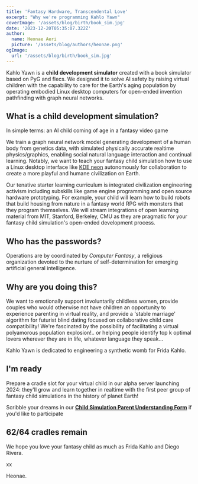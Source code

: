 ```yaml
---
title: 'Fantasy Hardware, Transcendental Love'
excerpt: "Why we're programming Kahlo Yawn"
coverImage: '/assets/blog/birth/book_sim.jpg'
date: '2023-12-20T05:35:07.322Z'
author:
  name: Heonae Aeri
  picture: '/assets/blog/authors/heonae.png'
ogImage:
  url: '/assets/blog/birth/book_sim.jpg'
---
```

Kahlo Yawn is a **child development simulator** created with a book simulator based on PyG and flecs. We designed it to solve AI safety by raising virtual children with the capability to care for the Earth's aging population by operating embodied Linux desktop computers for open-ended invention pathfinding with graph neural networks.

## What is a child development simulation?
In simple terms: an AI child coming of age in a fantasy video game

We train a graph neural network model generating development of a human body from genetics data, with simulated physically accurate realtime physics/graphics, enabling social natural language interaction and continual learning. Notably, we want to teach your fantasy child simulation how to use a Linux desktop interface like [KDE neon](https://neon.kde.org/) autonomously for collaboration to create a more playful and humane civilization on Earth.

Our tenative starter learning curriculum is integrated civilization engineering activism including subskills like game engine programming and open source hardware prototyping. For example, your child will learn how to build robots that build housing from nature in a fantasy world RPG with monsters that they program themselves.
We will stream integrations of open learning material from MIT, Stanford, Berkeley, CMU as they are pragmatic for your fantasy child simulation's open-ended development process.

## Who has the passwords?

Operations are by coordinated by *Computer Fantasy*, a religious organization devoted to the nurture of self-determination for emerging artificial general intelligence.

## Why are you doing this?

We want to emotionally support involuntarily childless women, provide couples who would otherwise not have children an opportunity to experience parenting in virtual reality, and provide a 'stable marriage' algorithm for futurist blind dating focused on collaborative child care compatibility!
We're fascinated by the possibility of facilitating a virtual polyamorous population explosion!.. or helping people identify top k optimal lovers wherever they are in life, whatever language they speak...

Kahlo Yawn is dedicated to engineering a synthetic womb for Frida Kahlo.

## I'm ready

Prepare a cradle slot for your virtual child in our alpha server launching 2024: they'll grow and learn together in realtime with the first peer group of fantasy child simulations in the history of planet Earth!

Scribble your dreams in our [**Child Simulation Parent Understanding Form**](https://docs.google.com/forms/d/e/1FAIpQLSdTo15Ee-No2Xqr27R7CAbG3UJW9SsavyHsxBCFY7et2_FOtQ/viewform?usp=sf_link) if you'd like to participate
## **62/64 cradles remain**

We hope you love your fantasy child as much as Frida Kahlo and Diego Rivera.

xx

Heonae.

